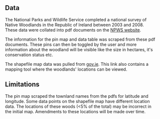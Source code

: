 ## Data 

The National Parks and Wildlife Service completed a national survey of Native Woodlands in the Republic of Ireland between 2003 and 2008.
These data were collated into pdf documents on the [NPWS website](https://www.npws.ie/publications/search?title=national%20survey%20of%20native%20woodlands&keyword=&author=&series=All&year=&x=43&y=9&items_per_page=10).
                                                  
The information for the pin map and data table was scraped from these pdf documents.
These pins can then be toggled by the user and more information about the woodland will be visible like the size in hectares, it's conservation status etc.

The shapefile map data was pulled from [gov.ie](https://data.gov.ie/dataset/national-survey-of-native-woodlands-2003-2008). This link also contains a mapping tool where the woodlands' locations can be viewed.
                                                                                                                                       
## Limitations

The pin map scraped the townland names from the pdfs for latitude and longitude. Some data points on the shapefile map have different location data. The locations of these woods (<5% of the total) may be incorrect in the initial map. Amendments to these locations will be made over time.
